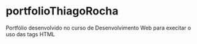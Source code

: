 # portfolioThiagoRocha
Portfólio desenvolvido no curso de Desenvolvimento Web para execitar o uso das tags HTML

